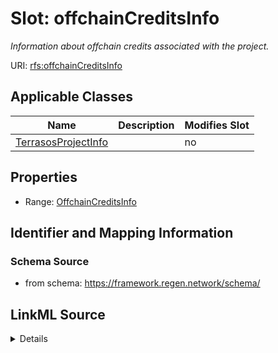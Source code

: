 

# Slot: offchainCreditsInfo


_Information about offchain credits associated with the project._



URI: [rfs:offchainCreditsInfo](https://framework.regen.network/schema/offchainCreditsInfo)



<!-- no inheritance hierarchy -->





## Applicable Classes

| Name | Description | Modifies Slot |
| --- | --- | --- |
| [TerrasosProjectInfo](TerrasosProjectInfo.md) |  |  no  |







## Properties

* Range: [OffchainCreditsInfo](OffchainCreditsInfo.md)





## Identifier and Mapping Information







### Schema Source


* from schema: https://framework.regen.network/schema/




## LinkML Source

<details>
```yaml
name: offchainCreditsInfo
description: Information about offchain credits associated with the project.
from_schema: https://framework.regen.network/schema/
rank: 1000
slot_uri: rfs:offchainCreditsInfo
alias: offchainCreditsInfo
domain_of:
- TerrasosProjectInfo
range: OffchainCreditsInfo

```
</details>